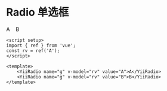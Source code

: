# Radio 单选框

<script setup>
import { ref } from 'vue'
const rv = ref('A')
</script>

<ClientOnly>
  <div class="demo-line">
    <YiiRadio name="g" v-model="rv" value="A">A</YiiRadio>
    <YiiRadio name="g" v-model="rv" value="B" style="margin-inline-start:12px">B</YiiRadio>
  </div>
</ClientOnly>

```vue
<script setup>
import { ref } from 'vue';
const rv = ref('A');
</script>

<template>
    <YiiRadio name="g" v-model="rv" value="A">A</YiiRadio>
    <YiiRadio name="g" v-model="rv" value="B">B</YiiRadio>
</template>
```
